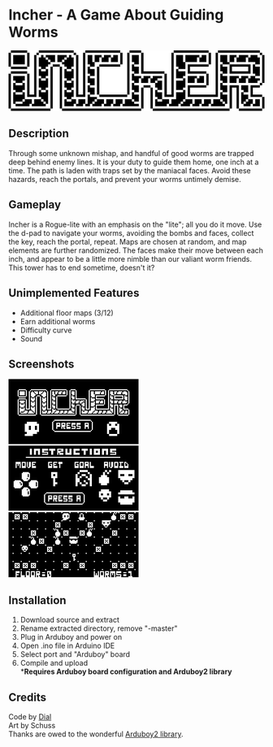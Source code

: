 # Incher - A Game About Guiding Worms
![Title](screenshots/title.gif?raw=true)

## Description
Through some unknown mishap, and handful of good worms are trapped deep behind enemy lines. It is your duty to guide them home, one inch at a time. The path is laden with traps set by the maniacal faces. Avoid these hazards, reach the portals, and prevent your worms untimely demise.

## Gameplay
Incher is a Rogue-lite with an emphasis on the "lite"; all you do it move. Use the d-pad to navigate your worms, avoiding the bombs and faces, collect the key, reach the portal, repeat. Maps are chosen at random, and map elements are further randomized. The faces make their move between each inch, and appear to be a little more nimble than our valiant worm friends. This tower has to end sometime, doesn't it? 

## Unimplemented Features
- Additional floor maps (3/12)
- Earn additional worms
- Difficulty curve
- Sound

## Screenshots
![A](screenshots/a.gif?raw=true)
![B](screenshots/b.gif?raw=true)
![C](screenshots/c.gif?raw=true)

## Installation
1. Download source and extract
2. Rename extracted directory, remove "-master"
3. Plug in Arduboy and power on
3. Open .ino file in Arduino IDE
4. Select port and "Arduboy" board
5. Compile and upload</br>
***Requires Arduboy board configuration and Arduboy2 library**

## Credits
Code by [Dial](https://github.com/dleinhellios)</br>
Art by Schuss</br>
Thanks are owed to the wonderful [Arduboy2 library](https://github.com/MLXXXp/Arduboy2).
